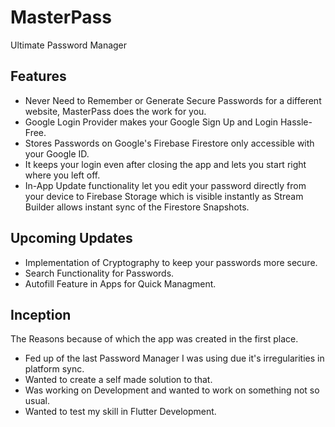 # MasterPass

Ultimate Password Manager

## Features

- Never Need to Remember or Generate Secure Passwords for a different website, MasterPass does the work for you.
- Google Login Provider makes your Google Sign Up and Login Hassle-Free.
- Stores Passwords on Google's Firebase Firestore only accessible with your Google ID.
- It keeps your login even after closing the app and lets you start right where you left off.
- In-App Update functionality let you edit your password directly from your device to Firebase Storage which is visible instantly as Stream Builder allows instant sync of the Firestore Snapshots.

## Upcoming Updates

- Implementation of Cryptography to keep your passwords more secure.
- Search Functionality for Passwords.
- Autofill Feature in Apps for Quick Managment.

<!-- - [Lab: Write your first Flutter app](https://flutter.dev/docs/get-started/codelab)
- [Cookbook: Useful Flutter samples](https://flutter.dev/docs/cookbook) -->

## Inception

The Reasons because of which the app was created in the first place.

- Fed up of the last Password Manager I was using due it's irregularities in platform sync.
- Wanted to create a self made solution to that.
- Was working on Development and wanted to work on something not so usual.
- Wanted to test my skill in Flutter Development.
